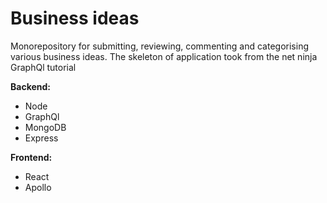 # Business ideas

Monorepository for submitting, reviewing, commenting and categorising various business ideas.
The skeleton of application took from the net ninja GraphQl tutorial

**Backend:**
- Node
- GraphQl
- MongoDB
- Express

**Frontend:**
- React
- Apollo
